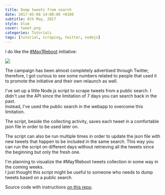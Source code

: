 ```yaml
---
title: Dump tweets from search
date: 2017-05-08 14:00:00 +0100
subtitle: 8th May, 2017
style: blue
cover: tweet.png
categories: Tutorials
tags: [tutorial, scraping, twitter, nodejs]
---
```


I do like the [#May1Reboot](http://www.may1reboot.com/) initiative:

![](/assets/posts/dump-tweets-from-search/tweet.png)

The campaign has been almost completely advertised through Twitter, therefore, I got curious to see some numbers related to people that used it to promote the initiative and their own relaunch as well.

I've set up a little Node.js script to scrape tweets from a public search. I didn't use the API since the limitation of 7 days you can search back in the past.   
Instead, I've used the public search in the webapp to overcome this limitation.

The script, beside the collecting activity, saves each tweet in a comfortable json file in order to be used later on. 

The script can also be run multiple times in order to update the json file with new tweets that happen to be included in the same search. This way you can run the script on different days without retrieving all the tweets since the beginning but only the fresh one.

I'm planning to visualize the #May1Reboot tweets collection in some way in the coming weeks.   
I just thought this script might be useful to someone who needs to dump tweets based on a public search.

Source code with instructions [on this repo](https://github.com/fabiofranchino/dump-tweets-from-search).